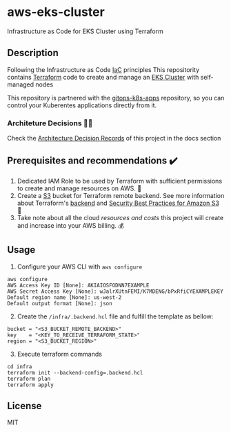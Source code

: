 # aws-eks-cluster
Infrastructure as Code for EKS Cluster using Terraform


## Description

Following the Infrastructure as Code [IaC](https://en.wikipedia.org/wiki/Infrastructure_as_code) principles
This repositority contains [Terraform](https://learn.hashicorp.com/terraform?utm_source=terraform_io&utm_content=terraform_io_hero) code to create and manage an [EKS Cluster](https://docs.aws.amazon.com/eks/latest/userguide/what-is-eks.html) with self-managed nodes  
 
This repository is partnered with the [gitops-k8s-apps](https://github.com/rfcoutinho/gitops-k8s-apps) repository, so you can control your Kuberentes applications directly from it.

### Architeture Decisions :factory_worker:
Check the [Architecture Decision Records](docs/adr) of this project in the docs section

## Prerequisites  and recommendations :heavy_check_mark:
1. Dedicated IAM Role to be used by Terraform with sufficient permissions to create and manage resources on AWS. :cop:
2. Create a [S3](https://aws.amazon.com/s3/) bucket for Terraform remote backend. See more information about Terraform's [backend](https://www.terraform.io/docs/language/settings/backends/index.html) and [Security Best Practices for Amazon S3](https://docs.aws.amazon.com/AmazonS3/latest/userguide/security-best-practices.html) :floppy_disk:
3. Take note about all the cloud *resources and costs* this project will create and increase into your AWS billing. :moneybag:
 

## Usage

1. Configure your AWS CLI with `aws configure`

```terminal
aws configure
AWS Access Key ID [None]: AKIAIOSFODNN7EXAMPLE
AWS Secret Access Key [None]: wJalrXUtnFEMI/K7MDENG/bPxRfiCYEXAMPLEKEY
Default region name [None]: us-west-2
Default output format [None]: json
``` 

2. Create the `/infra/.backend.hcl` file and fulfill the template as bellow:
```
bucket = "<S3_BUCKET_REMOTE_BACKEND>"
key    = "<KEY_TO_RECEIVE_TERRAFORM_STATE>"
region = "<S3_BUCKET_REGION>"
```

3. Execute terraform commands
```
cd infra
terraform init --backend-config=.backend.hcl
terraform plan
terraform apply
```

## License

MIT